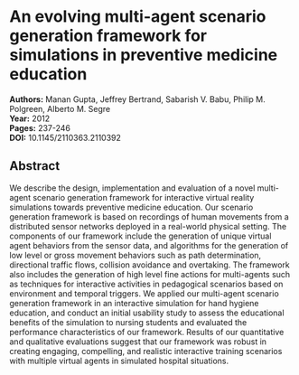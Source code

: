 # An evolving multi-agent scenario generation framework for simulations in preventive medicine education

**Authors:** Manan Gupta, Jeffrey Bertrand, Sabarish V. Babu, Philip M. Polgreen, Alberto M. Segre  
**Year:** 2012  
**Pages:** 237-246  
**DOI:** 10.1145/2110363.2110392  

## Abstract
We describe the design, implementation and evaluation of a novel multi-agent scenario generation framework for interactive virtual reality simulations towards preventive medicine education. Our scenario generation framework is based on recordings of human movements from a distributed sensor networks deployed in a real-world physical setting. The components of our framework include the generation of unique virtual agent behaviors from the sensor data, and algorithms for the generation of low level or gross movement behaviors such as path determination, directional traffic flows, collision avoidance and overtaking. The framework also includes the generation of high level fine actions for multi-agents such as techniques for interactive activities in pedagogical scenarios based on environment and temporal triggers. We applied our multi-agent scenario generation framework in an interactive simulation for hand hygiene education, and conduct an initial usability study to assess the educational benefits of the simulation to nursing students and evaluated the performance characteristics of our framework. Results of our quantitative and qualitative evaluations suggest that our framework was robust in creating engaging, compelling, and realistic interactive training scenarios with multiple virtual agents in simulated hospital situations.


